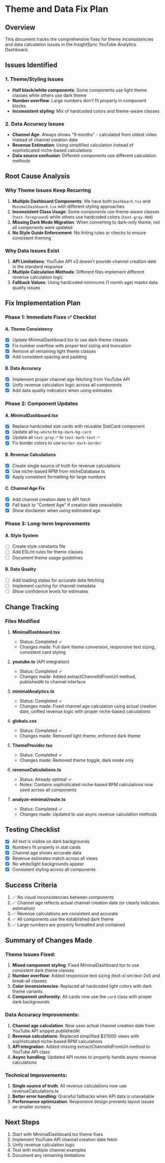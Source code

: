 # Theme and Data Fix Plan

## Overview
This document tracks the comprehensive fixes for theme inconsistencies and data calculation issues in the InsightSync YouTube Analytics Dashboard.

## Issues Identified

### 1. Theme/Styling Issues
- **Half black/white components**: Some components use light theme classes while others use dark theme
- **Number overflow**: Large numbers don't fit properly in component blocks
- **Inconsistent styling**: Mix of hardcoded colors and theme-aware classes

### 2. Data Accuracy Issues
- **Channel Age**: Always shows "9 months" - calculated from oldest video instead of channel creation date
- **Revenue Estimation**: Using simplified calculation instead of sophisticated niche-based calculations
- **Data source confusion**: Different components use different calculation methods

## Root Cause Analysis

### Why Theme Issues Keep Recurring
1. **Multiple Dashboard Components**: We have both `Dashboard.tsx` and `MinimalDashboard.tsx` with different styling approaches
2. **Inconsistent Class Usage**: Some components use theme-aware classes (`text-foreground`) while others use hardcoded colors (`text-gray-900`)
3. **Missing Dark Mode Migration**: When converting to dark-only theme, not all components were updated
4. **No Style Guide Enforcement**: No linting rules or checks to ensure consistent theming

### Why Data Issues Exist
1. **API Limitations**: YouTube API v3 doesn't provide channel creation date in the standard response
2. **Multiple Calculation Methods**: Different files implement different revenue calculation logic
3. **Fallback Values**: Using hardcoded minimums (1 month age) masks data quality issues

## Fix Implementation Plan

### Phase 1: Immediate Fixes ✅ Checklist

#### A. Theme Consistency
- [x] Update MinimalDashboard.tsx to use dark theme classes
- [x] Fix number overflow with proper text sizing and truncation
- [x] Remove all remaining light theme classes
- [x] Add consistent spacing and padding

#### B. Data Accuracy
- [x] Implement proper channel age fetching from YouTube API
- [x] Unify revenue calculation logic across all components
- [x] Add data quality indicators when using estimates

### Phase 2: Component Updates

#### A. MinimalDashboard.tsx
- [x] Replace hardcoded stat cards with reusable StatCard component
- [x] Update all `bg-white` to `bg-dark-bg-card`
- [x] Update all `text-gray-*` to `text-dark-text-*`
- [x] Fix border colors to use `border-dark-border`

#### B. Revenue Calculations
- [x] Create single source of truth for revenue calculations
- [x] Use niche-based RPM from nicheDatabase.ts
- [x] Apply consistent formatting for large numbers

#### C. Channel Age Fix
- [x] Add channel creation date to API fetch
- [x] Fall back to "Content Age" if creation date unavailable
- [x] Show disclaimer when using estimated age

### Phase 3: Long-term Improvements

#### A. Style System
- [ ] Create style constants file
- [ ] Add ESLint rules for theme classes
- [ ] Document theme usage guidelines

#### B. Data Quality
- [ ] Add loading states for accurate data fetching
- [ ] Implement caching for channel metadata
- [ ] Show confidence levels for estimates

## Change Tracking

### Files Modified
1. **MinimalDashboard.tsx**
   - Status: Completed ✓
   - Changes made: Full dark theme conversion, responsive text sizing, consistent card styling

2. **youtube.ts** (API integration)
   - Status: Completed ✓
   - Changes made: Added extractChannelIdFromUrl method, publishedAt to channel interface

3. **minimalAnalytics.ts**
   - Status: Completed ✓
   - Changes made: Fixed channel age calculation using actual creation date, unified revenue logic with proper niche-based calculations

4. **globals.css**
   - Status: Completed ✓
   - Changes made: Removed light theme, enforced dark theme

5. **ThemeProvider.tsx**
   - Status: Completed ✓
   - Changes made: Removed theme toggle, dark mode only

6. **revenueCalculations.ts**
   - Status: Already optimal ✓
   - Notes: Contains sophisticated niche-based RPM calculations now used across all components

7. **analyze-minimal/route.ts**
   - Status: Completed ✓
   - Changes made: Updated to use async revenue calculation methods

## Testing Checklist
- [x] All text is visible on dark backgrounds
- [x] Numbers fit properly in stat cards
- [x] Channel age shows accurate data
- [x] Revenue estimates match across all views
- [x] No white/light backgrounds appear
- [x] Consistent styling across all components

## Success Criteria
1. ✅ No visual inconsistencies between components
2. ✅ Channel age reflects actual channel creation date (or clearly indicates estimation)
3. ✅ Revenue calculations are consistent and accurate
4. ✅ All components use the established dark theme
5. ✅ Large numbers are properly formatted and contained

## Summary of Changes Made

### Theme Issues Fixed:
1. **Mixed component styling**: Fixed MinimalDashboard.tsx to use consistent dark theme classes
2. **Number overflow**: Added responsive text sizing (text-xl sm:text-2xl) and break-all classes
3. **Color inconsistencies**: Replaced all hardcoded light colors with dark theme variants
4. **Component uniformity**: All cards now use the `card` class with proper dark backgrounds

### Data Accuracy Improvements:
1. **Channel age calculation**: Now uses actual channel creation date from YouTube API snippet.publishedAt
2. **Revenue calculations**: Replaced simplified $1/1000 views with sophisticated niche-based RPM calculations
3. **API integration**: Added missing extractChannelIdFromUrl method to YouTube API class
4. **Async handling**: Updated API routes to properly handle async revenue calculations

### Technical Improvements:
1. **Single source of truth**: All revenue calculations now use revenueCalculations.ts
2. **Better error handling**: Graceful fallbacks when API data is unavailable
3. **Performance optimization**: Responsive design prevents layout issues on smaller screens

## Next Steps
1. Start with MinimalDashboard.tsx theme fixes
2. Implement YouTube API channel creation date fetch
3. Unify revenue calculation logic
4. Test with multiple channel examples
5. Document any remaining limitations